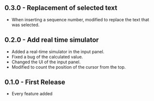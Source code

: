 ## 0.3.0 - Replacement of selected text
* When inserting a sequence number, modified to replace the text that was selected.

## 0.2.0 - Add real time simulator
* Added a real-time simulator in the input panel.
* Fixed a bug of the calculated value.
* Changed the UI of the input panel.
* Modified to count the position of the cursor from the top.

## 0.1.0 - First Release
* Every feature added